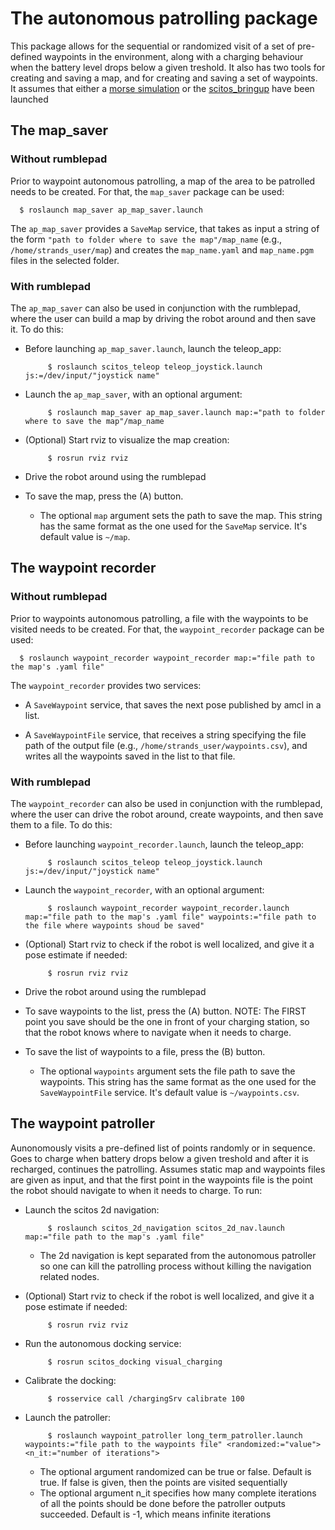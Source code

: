 # The autonomous patrolling package

This package allows for the sequential or randomized visit of a set of pre-defined waypoints in the environment, along with a charging behaviour when the battery level drops below a given treshold. It also has two tools for creating and saving a map, and for creating and saving a set of waypoints.
It assumes that either a [morse simulation](https://github.com/strands-project/strands_morse) or the [scitos_bringup](https://github.com/strands-project/scitos_robot) have been launched


## The map_saver

### Without rumblepad

Prior to waypoint autonomous patrolling, a map of the area to be patrolled needs to be created. For that, the `map_saver` package can be used:
  
      $ roslaunch map_saver ap_map_saver.launch 
        
        
The `ap_map_saver` provides a `SaveMap` service, that takes as input a string of the form `"path to folder where to save the map"/map_name` (e.g., `/home/strands_user/map`) and creates the  `map_name.yaml` and `map_name.pgm` files in the selected folder.


### With rumblepad
  
The `ap_map_saver` can also be used in conjunction with the rumblepad, where the user can build a map by driving the robot around and then save it. To do this:
     
* Before launching `ap_map_saver.launch`, launch the teleop_app:
        
           $ roslaunch scitos_teleop teleop_joystick.launch js:=/dev/input/"joystick name"
                
* Launch the `ap_map_saver`, with an optional argument:
        
           $ roslaunch map_saver ap_map_saver.launch map:="path to folder where to save the map"/map_name
                
* (Optional) Start rviz to visualize the map creation: 
     
           $ rosrun rviz rviz
                
* Drive the robot around using the rumblepad
     
* To save the map,  press the (A) button.
       
    * The optional `map` argument sets the path to save the map. This string has the same format as the one used for the `SaveMap` service. It's default value is `~/map`.


    
## The waypoint recorder
  

### Without rumblepad

Prior to waypoints autonomous patrolling, a file with the waypoints to be visited needs to be created. For that, the `waypoint_recorder` package can be used:
  
      $ roslaunch waypoint_recorder waypoint_recorder map:="file path to the map's .yaml file"
        
        
The `waypoint_recorder` provides two services:
  
* A `SaveWaypoint` service, that saves the next pose published by amcl in a list.

* A `SaveWaypointFile` service, that receives a string specifying the file path of the output file (e.g., `/home/strands_user/waypoints.csv`), and writes all the waypoints saved in the list to that file.





### With rumblepad
  
The `waypoint_recorder` can also be used in conjunction with the rumblepad, where the user can  drive the robot around, create waypoints, and then save them to a file. To do this:
     
* Before launching `waypoint_recorder.launch`, launch the teleop_app:
        
           $ roslaunch scitos_teleop teleop_joystick.launch js:=/dev/input/"joystick name"
                
* Launch the `waypoint_recorder`, with an optional argument:
        
           $ roslaunch waypoint_recorder waypoint_recorder.launch map:="file path to the map's .yaml file" waypoints:="file path to the file where waypoints shoud be saved"
                
* (Optional) Start rviz to check if the robot is well localized, and give it a pose estimate if needed: 
     
           $ rosrun rviz rviz
                
* Drive the robot around using the rumblepad
     
* To save waypoints to the list,  press the (A) button. NOTE: The FIRST point you save should be the one in front of your charging station, so that the robot knows where to navigate when it needs to charge.

* To save the list of waypoints to a file,  press the (B) button.
       
    * The optional `waypoints` argument sets the file path to save the waypoints. This string has the same format as the one used for the `SaveWaypointFile` service. It's default value is `~/waypoints.csv`.



## The waypoint patroller

Aunonomously  visits a pre-defined list of points randomly or in sequence. Goes to charge when battery drops below a given treshold and after it is recharged, continues the patrolling. Assumes static map and waypoints files are given as input, and that the first point in the waypoints file is the point the robot should navigate to when it needs to charge. To run:

* Launch the scitos 2d navigation:

           $ roslaunch scitos_2d_navigation scitos_2d_nav.launch map:="file path to the map's .yaml file"
           
  * The 2d navigation is kept separated from the autonomous patroller so one can kill the patrolling process without killing the navigation related nodes.

           
* (Optional) Start rviz to check if the robot is well localized, and give it a pose estimate if needed: 
     
           $ rosrun rviz rviz
           
* Run the autonomous docking service:

           $ rosrun scitos_docking visual_charging

* Calibrate the docking:

           $ rosservice call /chargingSrv calibrate 100
  
* Launch the patroller:
  
           $ roslaunch waypoint_patroller long_term_patroller.launch waypoints:="file path to the waypoints file" <randomized:="value"> <n_it:="number of iterations">
           
   * The optional argument randomized can be true or false. Default is true. If false is given, then the points are visited sequentially
   * The optional argument n_it specifies how many complete iterations of all the points should be done before the patroller outputs succeeded. Default is -1, which means infinite iterations



